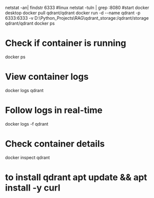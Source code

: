 netstat -an| findstr 6333
#linux
netstat -tuln | grep :8080
#start docker desktop 
    docker pull qdrant/qdrant
 docker run -d --name qdrant -p 6333:6333 -v D:\Python_Projects\RAG\qdrant_storage:/qdrant/storage qdrant/qdrant
 docker ps 

 # Check if container is running
docker ps

# View container logs
docker logs qdrant

# Follow logs in real-time
docker logs -f qdrant

# Check container details
docker inspect qdrant

# to install qdrant  apt update && apt install -y curl